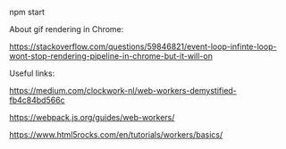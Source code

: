 npm start

About gif rendering in Chrome:

https://stackoverflow.com/questions/59846821/event-loop-infinte-loop-wont-stop-rendering-pipeline-in-chrome-but-it-will-on

Useful links:

https://medium.com/clockwork-nl/web-workers-demystified-fb4c84bd566c

https://webpack.js.org/guides/web-workers/

https://www.html5rocks.com/en/tutorials/workers/basics/
